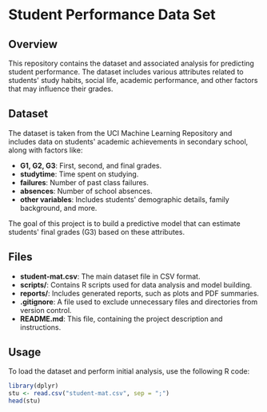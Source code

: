 # Student Performance Data Set

## Overview

This repository contains the dataset and associated analysis for predicting student performance. The dataset includes various attributes related to students' study habits, social life, academic performance, and other factors that may influence their grades.

## Dataset

The dataset is taken from the UCI Machine Learning Repository and includes data on students' academic achievements in secondary school, along with factors like:

- **G1, G2, G3**: First, second, and final grades.
- **studytime**: Time spent on studying.
- **failures**: Number of past class failures.
- **absences**: Number of school absences.
- **other variables**: Includes students' demographic details, family background, and more.

The goal of this project is to build a predictive model that can estimate students' final grades (G3) based on these attributes.

## Files

- **student-mat.csv**: The main dataset file in CSV format.
- **scripts/**: Contains R scripts used for data analysis and model building.
- **reports/**: Includes generated reports, such as plots and PDF summaries.
- **.gitignore**: A file used to exclude unnecessary files and directories from version control.
- **README.md**: This file, containing the project description and instructions.

## Usage

To load the dataset and perform initial analysis, use the following R code:

```r
library(dplyr)
stu <- read.csv("student-mat.csv", sep = ";")
head(stu)
```
